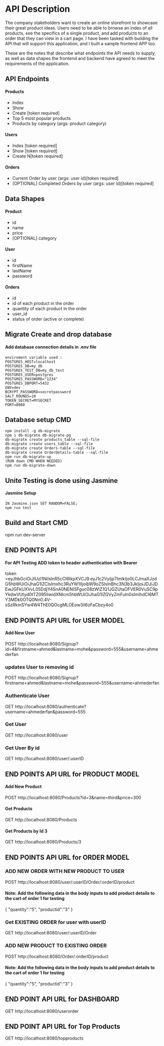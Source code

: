 # API Description
The company stakeholders want to create an online storefront to showcase their great product ideas. Users need to be able to browse an index of all products, see the specifics of a single product, and add products to an order that they can view in a cart page. I have been tasked with building the API that will support this application, 
and I built a sample frontend APP too.

These are the notes that describe what endpoints the API needs to supply, as well as data shapes the frontend and backend have agreed to meet the requirements of the application. 

## API Endpoints
#### Products
- Index 
- Show
- Create [token required]
- Top 5 most popular products 
- Products by category (args: product category)

#### Users
- Index [token required]
- Show [token required]
- Create N[token required]

#### Orders
- Current Order by user (args: user id)[token required]
- [OPTIONAL] Completed Orders by user (args: user id)[token required]

## Data Shapes
#### Product
-  id
- name
- price
- [OPTIONAL] category

#### User
- id
- firstName
- lastName
- password

#### Orders
- id
- id of each product in the order
- quantity of each product in the order
- user_id
- status of order (active or complete)

## Migrate Create and drop database
   
#### Add database connection details in .env file 
    enviroment variable used :
    POSTGRES_HOST=localhost
    POSTGRES_DB=my_db
    POSTGRES_TEST_DB=my_db_test
    POSTGRES_USER=postgres
    POSTGRES_PASSWORD="1234"
    POSTGRES_DBPORT=5432
    ENV=dev
    BCRYPT_PASSWORD=secretpassword
    SALT_ROUNDS=10
    TOKEN_SECRET=MYSECRET
    PORT=8080

## Database setup CMD
    npm install -g db-migrate
    npm i db-migrate db-migrate-pg
    db-migrate create products_table --sql-file
    db-migrate create users_table --sql-file
    db-migrate create Orders-table --sql-file
    db-migrate create OrderDetails-table --sql-file
    npm run db-migrate-up
    (RUN down CMD WHEN NEEDED)
    npm run db-migrate-down

## Unite Testing is done using Jasmine
#### Jasmine Setup
    IN Jasmine.json SET RANDOM=FALSE;
    npm run test

## Build and Start CMD
 npm run dev-server

## END POINTS API 
#### For API Testing ADD token to header authentication with Bearer 
token =eyJhbGciOiJIUzI1NiIsInR5cCI6IkpXVCJ9.eyJ1c2VyIjp7ImlkIjo0LCJmaXJzdG5hbWUiOiJhaG1lZCIsImxhc3RuYW1lIjoibW9oZSIsInBhc3N3b3JkIjoiJDJiJDEwJGFkUXVvL05DdjY4SnA0NENISFguc08zWlZ1Q1JGZUtaOFVER0VuSC9pYkdwVUtyd0tTZ095IiwidXNlcm5hbWUiOiJhaG1lZGVyZmFuIn0sImlhdCI6MTY3MDk0OTQ0Nn0.4V-sSzRkmSYw4W4ThE0QOcgMLOEow3il6zFaCbzy4o0

## END POINTS API URL for USER MODEL
#### Add New User
POST http://localhost:8080/Signup?id=4&firstname=ahmed&lastname=mohe&password=555&username=ahmederfan
### updates User to removing id 
POST http://localhost:8080/Signup?firstname=ahmed&lastname=mohe&password=555&username=ahmederfan
### Authenticate User
GET http://localhost:8080/authenticate?username=ahmederfan&password=555 
### Get User
GET http://localhost:8080/user
### Get User By id
GET http://localhost:8080/user/:userID


## END POINTS API URL for PRODUCT MODEL
#### Add New Product
POST http://localhost:8080/Products?id=3&name=third&price=300
#### Get Products
GET http://localhost:8080/Products
#### Get Products by Id 3
GET http://localhost:8080/Products/3 

## END POINTS API URL for ORDER MODEL
### ADD NEW ORDER WITH NEW PRODUCT TO USER
POST http://localhost:8080/user/:userID/Order/:orderID/product
#### Note: Add the following data in the body inputs to add product details to the cart of order 1 for testing
{
"quantity":"5",
"productid":"3"
}
### Get EXISTING ORDER for user with userID
GET http://localhost:8080/user/:userID/Order 

### ADD NEW PRODUCT TO EXISTING ORDER 
POST http://localhost:8080/Order/:orderID/product  
#### Note: Add the following data in the body inputs to add product details to the cart of order 1 for testing
{
"quantity":"5",
"productid":"3"
}

## END POINT API URL for DASHBOARD
GET http://localhost:8080/userorder

## END POINT API URL for Top Products
GET http://localhost:8080/topproducts
